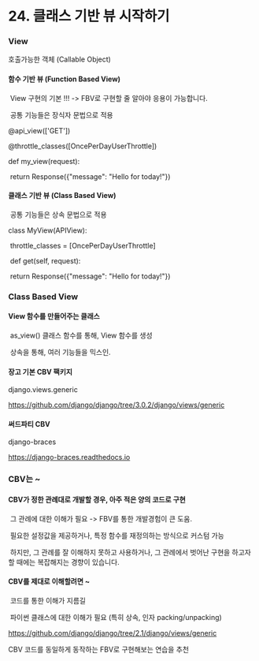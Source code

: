 # 24. 클래스 기반 뷰 시작하기

### View

 호출가능한 객체 (Callable Object) 

#### 함수 기반 뷰 (Function Based View)

​	 View 구현의 기본 !!! -> FBV로 구현할 줄 알아야 응용이 가능합니다. 

​	공통 기능들은 장식자 문법으로 적용

@api_view(['GET']) 

@throttle_classes([OncePerDayUserThrottle])

 def my_view(request): 

​		return Response({"message":	"Hello	for	today!"})

#### 클래스 기반 뷰 (Class Based View) 

​	공통 기능들은 상속 문법으로 적용 

class MyView(APIView): 

​	throttle_classes	=	[OncePerDayUserThrottle] 

​	def get(self,	request):

​		 return Response({"message":	"Hello	for	today!"})



### Class Based View 

#### View 함수를 만들어주는 클래스

​	 as_view() 클래스 함수를 통해, View 함수를 생성 

​	상속을 통해, 여러 기능들을 믹스인. 

#### 장고 기본 CBV 팩키지 

django.views.generic

 https://github.com/django/django/tree/3.0.2/django/views/generic

####  써드파티 CBV 

django-braces

 https://django-braces.readthedocs.io 



### CBV는 ~ 

#### CBV가 정한 관례대로 개발할 경우, 아주 적은 양의 코드로 구현

​	 그 관례에 대한 이해가 필요 -> FBV를 통한 개발경험이 큰 도움.

​		 필요한 설정값을 제공하거나, 특정 함수를 재정의하는 방식으로 커스텀 가능 

​		하지만, 그 관례를 잘 이해하지 못하고 사용하거나, 그 관례에서 벗어난 구현을 하고자 할 때에는 복잡해지는 경향이 있습니다.

#### CBV를 제대로 이해할려면 ~ 

​	코드를 통한 이해가 지름길 

​		파이썬 클래스에 대한 이해가 필요 (특히 상속, 인자 packing/unpacking)

 https://github.com/django/django/tree/2.1/django/views/generic

 CBV 코드를 동일하게 동작하는 FBV로 구현해보는 연습을 추천